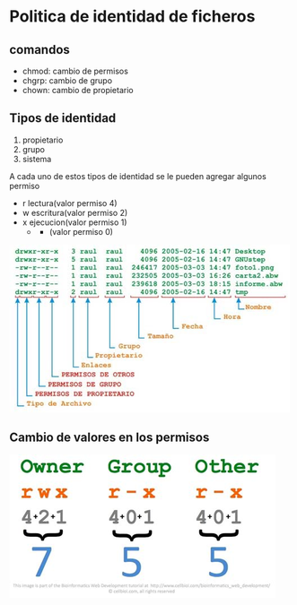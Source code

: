 # Politica de identidad de ficheros

## comandos
* chmod: cambio de permisos
* chgrp: cambio de grupo
* chown: cambio de propietario

## Tipos de identidad

1. propietario
2. grupo
3. sistema

A cada uno de estos tipos de identidad se le pueden agregar algunos permiso

* r lectura(valor permiso 4)
* w escritura(valor permiso 2)
* x ejecucion(valor permiso 1)
	* - (valor permiso 0)

![permisos](img/permisos.jpeg)

## Cambio de valores en los permisos

![](img/permisos2.jpeg)





